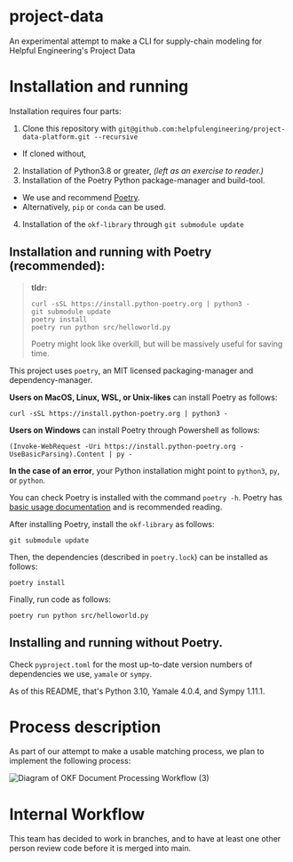 # project-data

An experimental attempt to make a CLI for supply-chain modeling for Helpful Engineering's Project Data

# Installation and running

Installation requires four parts:

1. Clone this repository with `git@github.com:helpfulengineering/project-data-platform.git --recursive`
  - If cloned without, 
2. Installation of Python3.8 or greater, *(left as an exercise to reader.)*
3. Installation of the Poetry Python package-manager and build-tool.
  - We use and recommend [Poetry](https://python-poetry.org).
  - Alternatively, `pip` or `conda` can be used.
4. Installation of the `okf-library` through `git submodule update`


## Installation and running with Poetry (recommended):

> **tldr:**
> 
> ```
> curl -sSL https://install.python-poetry.org | python3 -
> git submodule update
> poetry install
> poetry run python src/helloworld.py
> ```
>
> Poetry might look like overkill, but will be massively useful for saving time.

This project uses `poetry`, an MIT licensed packaging-manager and dependency-manager.

**Users on MacOS, Linux, WSL, or Unix-likes**  can install Poetry as follows:

`curl -sSL https://install.python-poetry.org | python3 -`

**Users on Windows** can install Poetry through Powershell as follows:

`(Invoke-WebRequest -Uri https://install.python-poetry.org -UseBasicParsing).Content | py -`

**In the case of an error**, your Python installation might point to `python3`, `py`, or `python`.

You can check Poetry is installed with the command `poetry -h`. Poetry has [basic usage documentation](https://python-poetry.org/docs/basic-usage/) and is recommended reading.

After installing Poetry, install the `okf-library` as follows:

`git submodule update`

Then, the dependencies (described in `poetry.lock`) can be installed as follows:

`poetry install`

Finally, run code as follows:

`poetry run python src/helloworld.py`

## Installing and running without Poetry.

Check `pyproject.toml` for the most up-to-date version numbers of dependencies we use, `yamale` or `sympy`.

As of this README, that's Python 3.10, Yamale 4.0.4, and Sympy 1.11.1.


# Process description

As part of our attempt to make a usable matching process, we plan to implement the following process:

![Diagram of OKF Document Processing Workflow (3)](https://user-images.githubusercontent.com/5296671/202040410-0038e2bd-b62b-4fd4-ae92-d0ee6b58088c.png)

# Internal Workflow

This team has decided to work in branches, and to have at least one other person review code before it is merged into main.
